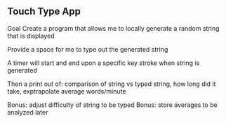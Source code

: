 ## Touch Type App
Goal
Create a program that allows me to locally generate a random string that is displayed


Provide a space for me to type out the generated string


A timer will start and end upon a specific key stroke when string is generated


Then a print out of: comparison of string vs typed string, how long did it take, exptrapolate average words/minute

Bonus: adjust difficulty of string to be typed
Bonus: store averages to be analyzed later
